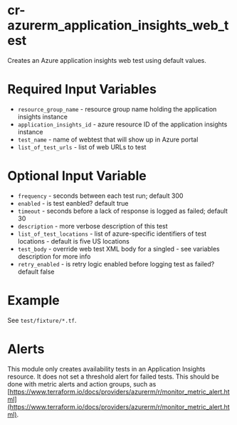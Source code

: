 # cr-azurerm_application_insights_web_test

Creates an Azure application insights web test using default values.

# Required Input Variables

* `resource_group_name` - resource group name holding the application insights instance
* `application_insights_id` - azure resource ID of the application insights instance
* `test_name` - name of webtest that will show up in Azure portal
* `list_of_test_urls` - list of web URLs to test

# Optional Input Variable

* `frequency` - seconds between each test run; default 300
* `enabled` - is test eanbled? default true
* `timeout` - seconds before a lack of response is logged as failed; default 30
* `description` - more verbose description of this test
* `list_of_test_locations` - list of azure-specific identifiers of test locations - default is five US locations
* `test_body` - override web test XML body for a singled <Request /> - see variables description for more info
* `retry_enabled` - is retry logic enabled before logging test as failed? default false

# Example

See `test/fixture/*.tf`.

# Alerts

This module only creates availability tests in an Application Insights resource.  It does not set a threshold alert for failed tests.
This should be done with metric alerts and action groups, such as [https://www.terraform.io/docs/providers/azurerm/r/monitor_metric_alert.html](https://www.terraform.io/docs/providers/azurerm/r/monitor_metric_alert.html).
